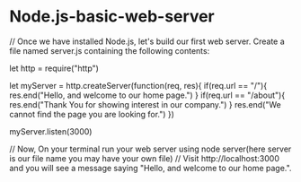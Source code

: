# Node.js-basic-web-server
// Once we have installed Node.js, let's build our first web server. Create a file named server.js containing the following contents:

let http = require("http")

let myServer = http.createServer(function(req, res){
    if(req.url == "/"){
        res.end("Hello, and welcome to our home page.")
    }
    if(req.url == "/about"){
        res.end("Thank You for showing interest in our company.")
    }
    res.end("We cannot find the page you are looking for.")
})

myServer.listen(3000)


// Now, On your terminal  run your web server using node server(here server is our file name you may have your own file)
// Visit http://localhost:3000 and you will see a message saying "Hello, and welcome to our home page.".
